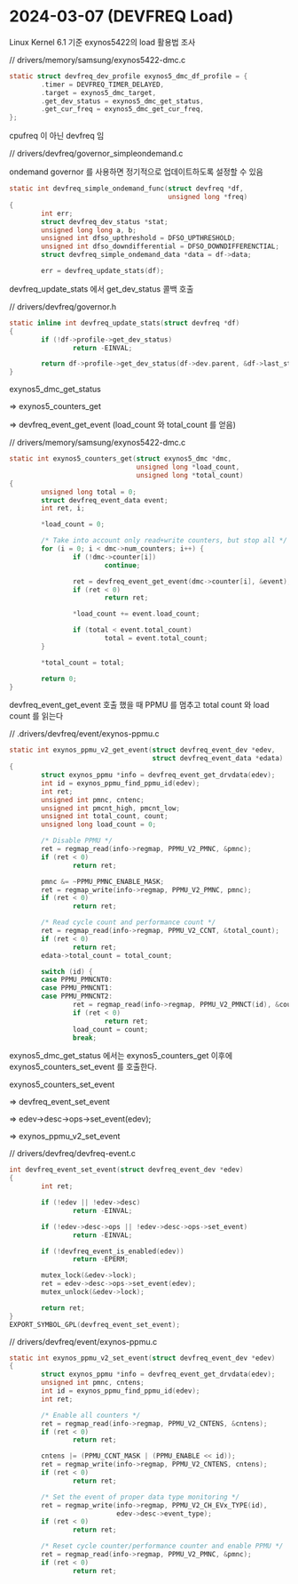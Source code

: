 # 2024-03-07 (DEVFREQ Load)

Linux Kernel 6.1 기준 exynos5422의 load 활용법 조사



// drivers/memory/samsung/exynos5422-dmc.c

```c
static struct devfreq_dev_profile exynos5_dmc_df_profile = {
        .timer = DEVFREQ_TIMER_DELAYED,
        .target = exynos5_dmc_target,
        .get_dev_status = exynos5_dmc_get_status,
        .get_cur_freq = exynos5_dmc_get_cur_freq,
};
```

cpufreq 이 아닌 devfreq 임



// drivers/devfreq/governor_simpleondemand.c

ondemand governor 를 사용하면 정기적으로 업데이트하도록 설정할 수 있음

```c
static int devfreq_simple_ondemand_func(struct devfreq *df,
                                        unsigned long *freq)
{
        int err;
        struct devfreq_dev_status *stat;
        unsigned long long a, b;
        unsigned int dfso_upthreshold = DFSO_UPTHRESHOLD;
        unsigned int dfso_downdifferential = DFSO_DOWNDIFFERENCTIAL;
        struct devfreq_simple_ondemand_data *data = df->data;

        err = devfreq_update_stats(df);
```



devfreq_update_stats 에서 get_dev_status 콜백 호출

// drivers/devfreq/governor.h

```c
static inline int devfreq_update_stats(struct devfreq *df)
{
        if (!df->profile->get_dev_status)
                return -EINVAL;

        return df->profile->get_dev_status(df->dev.parent, &df->last_status);
}
```



exynos5_dmc_get_status

=> exynos5_counters_get

=> devfreq_event_get_event (load_count 와 total_count 를 얻음)



// drivers/memory/samsung/exynos5422-dmc.c

```c
static int exynos5_counters_get(struct exynos5_dmc *dmc,
                                unsigned long *load_count,
                                unsigned long *total_count)
{
        unsigned long total = 0;
        struct devfreq_event_data event;
        int ret, i;

        *load_count = 0;

        /* Take into account only read+write counters, but stop all */
        for (i = 0; i < dmc->num_counters; i++) {
                if (!dmc->counter[i])
                        continue;

                ret = devfreq_event_get_event(dmc->counter[i], &event);
                if (ret < 0)
                        return ret;

                *load_count += event.load_count;

                if (total < event.total_count)
                        total = event.total_count;
        }

        *total_count = total;

        return 0;
}

```



devfreq_event_get_event 호출 했을 때 PPMU 를 멈추고 total count 와 load count 를 읽는다

// .drivers/devfreq/event/exynos-ppmu.c

```c
static int exynos_ppmu_v2_get_event(struct devfreq_event_dev *edev,
                                    struct devfreq_event_data *edata)
{
        struct exynos_ppmu *info = devfreq_event_get_drvdata(edev);
        int id = exynos_ppmu_find_ppmu_id(edev);
        int ret;
        unsigned int pmnc, cntenc;
        unsigned int pmcnt_high, pmcnt_low;
        unsigned int total_count, count;
        unsigned long load_count = 0;

        /* Disable PPMU */
        ret = regmap_read(info->regmap, PPMU_V2_PMNC, &pmnc);
        if (ret < 0)
                return ret;

        pmnc &= ~PPMU_PMNC_ENABLE_MASK;
        ret = regmap_write(info->regmap, PPMU_V2_PMNC, pmnc);
        if (ret < 0)
                return ret;

        /* Read cycle count and performance count */
        ret = regmap_read(info->regmap, PPMU_V2_CCNT, &total_count);
        if (ret < 0)
                return ret;
        edata->total_count = total_count;

        switch (id) {
        case PPMU_PMNCNT0:
        case PPMU_PMNCNT1:
        case PPMU_PMNCNT2:
                ret = regmap_read(info->regmap, PPMU_V2_PMNCT(id), &count);
                if (ret < 0)
                        return ret;
                load_count = count;
                break;
```



exynos5_dmc_get_status 에서는 exynos5_counters_get 이후에 exynos5_counters_set_event 를 호출한다.



exynos5_counters_set_event

=> devfreq_event_set_event

=> edev->desc->ops->set_event(edev);

=> exynos_ppmu_v2_set_event



// drivers/devfreq/devfreq-event.c

```c
int devfreq_event_set_event(struct devfreq_event_dev *edev)
{
        int ret;

        if (!edev || !edev->desc)
                return -EINVAL;

        if (!edev->desc->ops || !edev->desc->ops->set_event)
                return -EINVAL;

        if (!devfreq_event_is_enabled(edev))
                return -EPERM;

        mutex_lock(&edev->lock);
        ret = edev->desc->ops->set_event(edev);
        mutex_unlock(&edev->lock);

        return ret;
}
EXPORT_SYMBOL_GPL(devfreq_event_set_event);
```



// drivers/devfreq/event/exynos-ppmu.c

```c
static int exynos_ppmu_v2_set_event(struct devfreq_event_dev *edev)
{
        struct exynos_ppmu *info = devfreq_event_get_drvdata(edev);
        unsigned int pmnc, cntens;
        int id = exynos_ppmu_find_ppmu_id(edev);
        int ret;

        /* Enable all counters */
        ret = regmap_read(info->regmap, PPMU_V2_CNTENS, &cntens);
        if (ret < 0)
                return ret;

        cntens |= (PPMU_CCNT_MASK | (PPMU_ENABLE << id));
        ret = regmap_write(info->regmap, PPMU_V2_CNTENS, cntens);
        if (ret < 0)
                return ret;

        /* Set the event of proper data type monitoring */
        ret = regmap_write(info->regmap, PPMU_V2_CH_EVx_TYPE(id),
                           edev->desc->event_type);
        if (ret < 0)
                return ret;

        /* Reset cycle counter/performance counter and enable PPMU */
        ret = regmap_read(info->regmap, PPMU_V2_PMNC, &pmnc);
        if (ret < 0)
                return ret;
```

